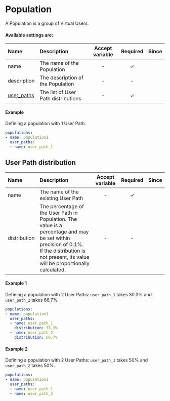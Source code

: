 # Population
A Population is a group of Virtual Users.

#### Available settings are:

| Name                                  | Description                          | Accept variable  | Required | Since |
|:------------------------------------- |:------------------------------------ |:----------------:|:--------:|:-----:|
| name                                  | The name of the Population           | -                | &#x2713; |       |
| description                           | The description of the Population    | -                | -        |       |
| [user_paths](#user-path-distribution) | The list of User Path distributions  | -                | &#x2713; |       |

#### Example

Defining a population with 1 User Path.

```yaml
populations:
- name: population1
  user_paths:
  - name: user_path_1
```
  
## User Path distribution

| Name         | Description                                                  | Accept variable  | Required | Since |
|:------------ |:------------------------------------------------------------ |:----------------:|:--------:|:-----:|
| name         | The name of the existing User Path                           | -                | &#x2713; |       |
| distribution | The percentage of the User Path in Population. The value is a percentage and may be set within precision of 0.1%.<br>If the distribution is not present, its value will be proportionally calculated. | - | - |  |

#### Example 1

Defining a population with 2 User Paths: `user_path_1` takes 30.3% and `user_path_2` takes 66.7%.

```yaml
populations:
- name: population1
  user_paths:
  - name: user_path_1
    distribution: 33.3%
  - name: user_path_2
    distribution: 66.7%
```

#### Example 2

Defining a population with 2 User Paths: `user_path_1` takes 50% and `user_path_2` takes 50%.

```yaml
populations:
- name: population1
  user_paths:
  - name: user_path_1
  - name: user_path_2
```
